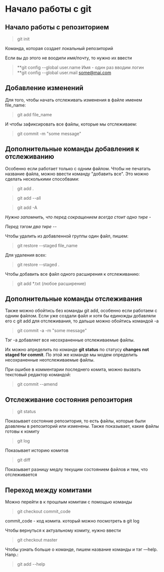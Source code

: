 # Начало работы с git

## Начало работы с репозиторием

> git init

Команда, которая создает локальный репозиторий

Если вы до этого не воодили имя/почту, то нужно их ввести

> **git config --global user.name Имя - один раз вводим логин  
> **git config --global user.mail some@mai.com

## Добавление изменений

Для того, чтобы начать отслеживать изменения в файле именем file_name:

> git add file_name

И чтобы зафиксировать все файлы, которые мы отслеживаем:

> git commit -m "some message"

## Дополнительные команды добавления к отслеживанию

Особенно если работает только с одним файлом. Чтобы не печатать название файла, можно ввести команду "добавить все". Это можно сделать несколькими способвами:

> git add .

> git add --all

> git add -A

*Нужно запомнить, что перед сокращением всегда стоит одно тире -*

*Перед тэгом два тире --*

Чтобы удалить из добавленной группы один файл, пишем:

> git restore --staged file_name

Для удаления всех:

> git restore --staged .

Чтобы добавить все файл одного расширения к отслеживанию:

> git add *.txt (любое расширение)


## Дополнительные команды отслеживания

Также можно обойтись без команды git add, особенно если работаем с одним файлом. Если уже создали файл и хотя бы единожды добавляли его с git add для отслеживания, то дальше можно обойтись командой -a

> git commit -a -m "some message"

Тэг -а добавляет все несохраненные отслеживаемые файлы.

Их можно апределить по команде **git status** по статусу **changes not staged for commit**. По этой же команде мы модем определить несохраненные неотслеживаемые файлы.

При ошибке в комментарии последнего комита, можно вызвать текстовый редактор командой:

> git commit --amend


## Отслеживание состояния репозитория

> git status

Показывает состояние репозитория, то есть файлы, которые были доавлены в репозиторий или изменены. Также показывает, какие файлы готовы к комиту

> git log

Показывает историю комитов

> git diff

Показывает разницу медлу текущим состоянием файлов и тем, что отслеживается

## Переход между комитами

Можно перейти в к прошлым комитам с помощью команды

> git checkout commit_code

commit_code - код комита. который можно посмотреть в git log

Чтобы вернуться к актуальному комиту, нужно ввести

> git checkout master

Чтобы узнать больше о команде, пишем название команды и тэг —help. Напр.:

> git add --help
